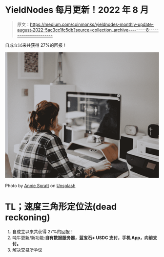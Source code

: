 # YieldNodes 每月更新！2022 年 8 月

> 原文：<https://medium.com/coinmonks/yieldnodes-monthly-update-august-2022-5ac3cc1fc5db?source=collection_archive---------8----------------------->

自成立以来共获得 27%的回报！

![](img/93b6a117aa7693c46a61e8c5398cada1.png)

Photo by [Annie Spratt](https://unsplash.com/@anniespratt?utm_source=medium&utm_medium=referral) on [Unsplash](https://unsplash.com?utm_source=medium&utm_medium=referral)

# TL；速度三角形定位法(dead reckoning)

1.  自成立以来共获得 27%的回报！
2.  吨牛更新/新功能:**自有数据服务器，蓝宝石+ USDC 支付，手机 App，向前支付。**
3.  解决交易所争议